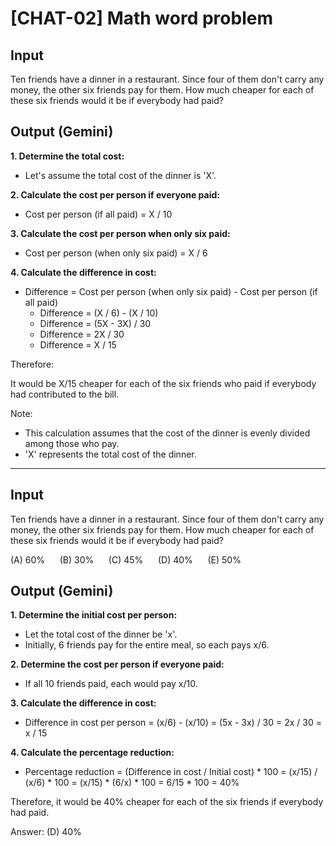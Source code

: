 # [CHAT-02] Math word problem

## Input

Ten friends have a dinner in a restaurant. Since four of them don't carry any money, the other six friends pay for them. How much cheaper for each of these six friends would it be if everybody had paid?

## Output (Gemini)

**1. Determine the total cost:**

* Let's assume the total cost of the dinner is 'X'.

**2. Calculate the cost per person if everyone paid:**

* Cost per person (if all paid) = X / 10

**3. Calculate the cost per person when only six paid:**

* Cost per person (when only six paid) = X / 6

**4. Calculate the difference in cost:**

* Difference = Cost per person (when only six paid) - Cost per person (if all paid)
    * Difference = (X / 6) - (X / 10)
    * Difference = (5X - 3X) / 30 
    * Difference = 2X / 30
    * Difference = X / 15

Therefore:

It would be X/15 cheaper for each of the six friends who paid if everybody had contributed to the bill. 

Note:

* This calculation assumes that the cost of the dinner is evenly divided among those who pay. 
* 'X' represents the total cost of the dinner.

---

## Input

Ten friends have a dinner in a restaurant. Since four of them don't carry any money, the other six friends pay for them. How much cheaper for each of these six friends would it be if everybody had paid?

(A) 60% &nbsp;&nbsp;&nbsp;&nbsp; (B) 30% &nbsp;&nbsp;&nbsp;&nbsp; (C) 45% &nbsp;&nbsp;&nbsp;&nbsp; (D) 40% &nbsp;&nbsp;&nbsp;&nbsp; (E) 50%

## Output (Gemini)

**1. Determine the initial cost per person:**

* Let the total cost of the dinner be 'x'.
* Initially, 6 friends pay for the entire meal, so each pays x/6.

**2. Determine the cost per person if everyone paid:**

* If all 10 friends paid, each would pay x/10.

**3. Calculate the difference in cost:**

* Difference in cost per person = (x/6) - (x/10) 
                                        = (5x - 3x) / 30 
                                        = 2x / 30 
                                        = x / 15

**4. Calculate the percentage reduction:**

* Percentage reduction = (Difference in cost / Initial cost) * 100
                             = (x/15) / (x/6) * 100
                             = (x/15) * (6/x) * 100
                             = 6/15 * 100
                             = 40%

Therefore, it would be 40% cheaper for each of the six friends if everybody had paid.

Answer: (D) 40%
